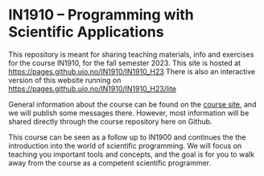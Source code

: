 # IN1910 – Programming with Scientific Applications

This repository is meant for sharing teaching materials, info and exercises for the course IN1910, for the fall semester 2023.
This site is hosted at https://pages.github.uio.no/IN1910/IN1910_H23
There is also an interactive version of this website running on https://pages.github.uio.no/IN1910/IN1910_H23/lite


General information about the course can be found on the [course site](https://www.uio.no/studier/emner/matnat/ifi/IN1910/h23/index.html), and we will publish some messages there. However, most information will be shared directly through the course repository here on Github.


This course can be seen as a follow up to IN1900 and continues the the introduction into the world of scientific programming. We will focus on teaching you important tools and concepts, and the goal is for you to walk away from the course as a competent scientific programmer.
